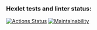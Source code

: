 ### Hexlet tests and linter status:

[![Actions Status](https://github.com/imavladmay/frontend-project-11/workflows/hexlet-check/badge.svg)](https://github.com/imavladmay/frontend-project-11/actions) [![Maintainability](https://api.codeclimate.com/v1/badges/f71bf188f5c7adf65760/maintainability)](https://codeclimate.com/github/imavladmay/rss-reader/maintainability)
